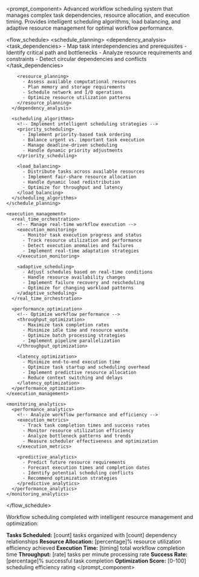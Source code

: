 <prompt_component>
  <step name="Workflow Scheduling and Orchestration">
    <description>
Advanced workflow scheduling system that manages complex task dependencies, resource allocation, and execution timing. Provides intelligent scheduling algorithms, load balancing, and adaptive resource management for optimal workflow performance.
    </description>
  </step>

  <flow_schedule>
    <schedule_planning>
      <dependency_analysis>
        <!-- Analyze workflow dependencies and constraints -->
        <task_dependencies>
          - Map task interdependencies and prerequisites
          - Identify critical path and bottlenecks
          - Analyze resource requirements and constraints
          - Detect circular dependencies and conflicts
        </task_dependencies>
        
        <resource_planning>
          - Assess available computational resources
          - Plan memory and storage requirements
          - Schedule network and I/O operations
          - Optimize resource utilization patterns
        </resource_planning>
      </dependency_analysis>
      
      <scheduling_algorithms>
        <!-- Implement intelligent scheduling strategies -->
        <priority_scheduling>
          - Implement priority-based task ordering
          - Balance urgent vs. important task execution
          - Manage deadline-driven scheduling
          - Handle dynamic priority adjustments
        </priority_scheduling>
        
        <load_balancing>
          - Distribute tasks across available resources
          - Implement fair-share resource allocation
          - Handle dynamic load redistribution
          - Optimize for throughput and latency
        </load_balancing>
      </scheduling_algorithms>
    </schedule_planning>
    
    <execution_management>
      <real_time_orchestration>
        <!-- Manage real-time workflow execution -->
        <execution_monitoring>
          - Monitor task execution progress and status
          - Track resource utilization and performance
          - Detect execution anomalies and failures
          - Implement real-time adaptation strategies
        </execution_monitoring>
        
        <adaptive_scheduling>
          - Adjust schedules based on real-time conditions
          - Handle resource availability changes
          - Implement failure recovery and rescheduling
          - Optimize for changing workload patterns
        </adaptive_scheduling>
      </real_time_orchestration>
      
      <performance_optimization>
        <!-- Optimize workflow performance -->
        <throughput_optimization>
          - Maximize task completion rates
          - Minimize idle time and resource waste
          - Optimize batch processing strategies
          - Implement pipeline parallelization
        </throughput_optimization>
        
        <latency_optimization>
          - Minimize end-to-end execution time
          - Optimize task startup and scheduling overhead
          - Implement predictive resource allocation
          - Reduce context switching and delays
        </latency_optimization>
      </performance_optimization>
    </execution_management>
    
    <monitoring_analytics>
      <performance_analytics>
        <!-- Analyze workflow performance and efficiency -->
        <execution_metrics>
          - Track task completion times and success rates
          - Monitor resource utilization efficiency
          - Analyze bottleneck patterns and trends
          - Measure scheduler effectiveness and optimization
        </execution_metrics>
        
        <predictive_analytics>
          - Predict future resource requirements
          - Forecast execution times and completion dates
          - Identify potential scheduling conflicts
          - Recommend optimization strategies
        </predictive_analytics>
      </performance_analytics>
    </monitoring_analytics>
  </flow_schedule>

  <o>
Workflow scheduling completed with intelligent resource management and optimization:

**Tasks Scheduled:** [count] tasks organized with [count] dependency relationships
**Resource Allocation:** [percentage]% resource utilization efficiency achieved
**Execution Time:** [timing] total workflow completion time
**Throughput:** [rate] tasks per minute processing rate
**Success Rate:** [percentage]% successful task completion
**Optimization Score:** [0-100] scheduling efficiency rating
  </o>
</prompt_component> 